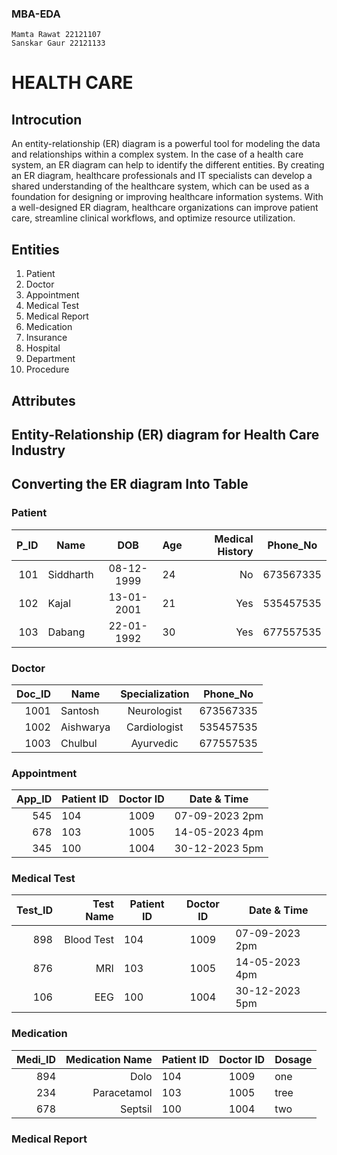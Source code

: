 ### MBA-EDA
    Mamta Rawat 22121107
    Sanskar Gaur 22121133

# HEALTH CARE

## Introcution 
An entity-relationship (ER) diagram is a powerful tool for modeling the data and relationships within a complex system. In the case of a health care system, an ER diagram can help to identify the different entities. By creating an ER diagram, healthcare professionals and IT specialists can develop a shared understanding of the healthcare system, which can be used as a foundation for designing or improving healthcare information systems. With a well-designed ER diagram, healthcare organizations can improve patient care, streamline clinical workflows, and optimize resource utilization.

## Entities 
1. Patient 
2. Doctor
3. Appointment
4. Medical Test 
5. Medical Report 
6. Medication
7. Insurance 
8. Hospital
9. Department
10. Procedure 

## Attributes 


## Entity-Relationship (ER) diagram for Health Care Industry


## Converting the ER diagram Into Table 

### Patient 
|P_ID| Name          | DOB           | Age          |Medical History | Phone_No |
|---:| ------------- |:-------------:| -------------|---------------:|----------|
|101 | Siddharth     | 08-12-1999    | 24           |No              | 673567335| 
|102 | Kajal         | 13-01-2001    | 21           |Yes             | 535457535|
|103 | Dabang        | 22-01-1992    | 30           |Yes             | 677557535|

### Doctor 
|Doc_ID| Name          | Specialization      | Phone_No |
|-----:| ------------- |:-------------------:| ---------|
|1001  | Santosh       | Neurologist         | 673567335| 
|1002  | Aishwarya     | Cardiologist        | 535457535|
|1003  | Chulbul       | Ayurvedic           | 677557535|

### Appointment 
|App_ID| Patient ID    | Doctor ID     | Date & Time    |
|-----:| ------------- |:-------------:| ---------------|
|545   | 104           | 1009          | 07-09-2023 2pm |
|678   | 103           | 1005          | 14-05-2023 4pm |
|345   | 100           | 1004          | 30-12-2023 5pm |

### Medical Test 
|Test_ID| Test Name          |Patient ID    | Doctor ID     | Date & Time    |
|------:| ------------------:|------------- |:-------------:| ---------------|
|898    | Blood Test         |104           | 1009          | 07-09-2023 2pm | 
|876    | MRI                |103           | 1005          | 14-05-2023 4pm |
|106    | EEG                |100           | 1004          | 30-12-2023 5pm |

### Medication
|Medi_ID| Medication Name    |Patient ID    | Doctor ID     | Dosage    |
|------:| ------------------:|------------- |:-------------:| ----------|
|894    | Dolo               |104           | 1009          | one       | 
|234    | Paracetamol        |103           | 1005          | tree      |
|678    | Septsil            |100           | 1004          | two       |

### Medical Report 
